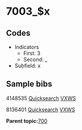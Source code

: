 # 7003\_$x

## Codes

-   Indicators
    -   First: 3
    -   Second: \_
-   Subfield: x

## Sample bibs

4148535 [Quicksearch](https://search.library.yale.edu/catalog/4148535) [VXWS](http://prodorbis.library.yale.edu:7014/vxws/GetHoldingsService?bibId=4148535)

8136401 [Quicksearch](https://search.library.yale.edu/catalog/8136401) [VXWS](http://prodorbis.library.yale.edu:7014/vxws/GetHoldingsService?bibId=8136401)

**Parent topic:**[700](../../tags/700/700.md)

